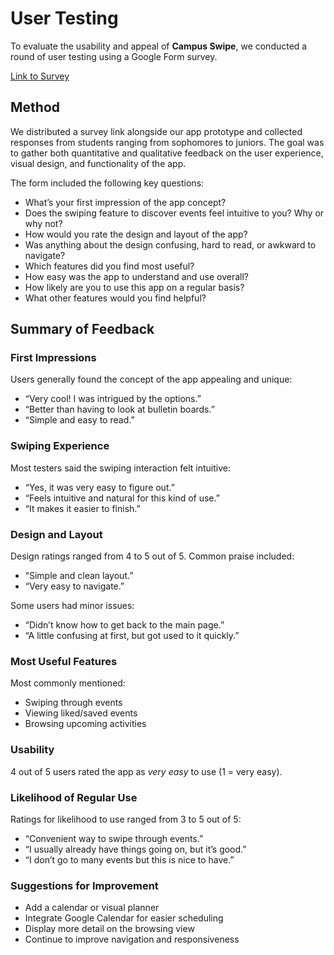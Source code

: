 # User Testing

To evaluate the usability and appeal of **Campus Swipe**, we conducted a round of user testing using a Google Form survey.

[Link to Survey](https://forms.gle/j5s57aHdEfUscDM78)

## Method

We distributed a survey link alongside our app prototype and collected responses from students ranging from sophomores to juniors. The goal was to gather both quantitative and qualitative feedback on the user experience, visual design, and functionality of the app.

The form included the following key questions:

* What’s your first impression of the app concept?
* Does the swiping feature to discover events feel intuitive to you? Why or why not?
* How would you rate the design and layout of the app?
* Was anything about the design confusing, hard to read, or awkward to navigate?
* Which features did you find most useful?
* How easy was the app to understand and use overall?
* How likely are you to use this app on a regular basis?
* What other features would you find helpful?

## Summary of Feedback

### First Impressions

Users generally found the concept of the app appealing and unique:

* “Very cool! I was intrigued by the options.”
* “Better than having to look at bulletin boards.”
* “Simple and easy to read.”

### Swiping Experience

Most testers said the swiping interaction felt intuitive:

* “Yes, it was very easy to figure out.”
* “Feels intuitive and natural for this kind of use.”
* “It makes it easier to finish.”

### Design and Layout

Design ratings ranged from 4 to 5 out of 5. Common praise included:

* “Simple and clean layout.”
* “Very easy to navigate.”

Some users had minor issues:

* “Didn’t know how to get back to the main page.”
* “A little confusing at first, but got used to it quickly.”

### Most Useful Features

Most commonly mentioned:

* Swiping through events
* Viewing liked/saved events
* Browsing upcoming activities

### Usability

4 out of 5 users rated the app as *very easy* to use (1 = very easy).

### Likelihood of Regular Use

Ratings for likelihood to use ranged from 3 to 5 out of 5:

* “Convenient way to swipe through events.”
* “I usually already have things going on, but it’s good.”
* “I don’t go to many events but this is nice to have.”

### Suggestions for Improvement

* Add a calendar or visual planner
* Integrate Google Calendar for easier scheduling
* Display more detail on the browsing view
* Continue to improve navigation and responsiveness